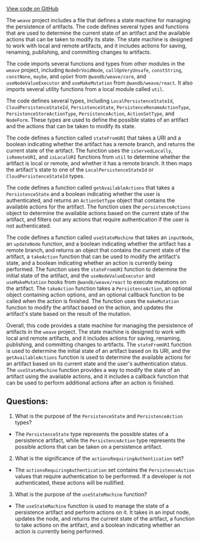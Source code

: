 [View code on GitHub](https://github.com/wandb/weave/weave-js/src/components/PagePanelComponents/persistenceStateMachine.ts)

The `weave` project includes a file that defines a state machine for managing the persistence of artifacts. The code defines several types and functions that are used to determine the current state of an artifact and the available actions that can be taken to modify its state. The state machine is designed to work with local and remote artifacts, and it includes actions for saving, renaming, publishing, and committing changes to artifacts.

The code imports several functions and types from other modules in the `weave` project, including `NodeOrVoidNode`, `callOpVeryUnsafe`, `constString`, `constNone`, `maybe`, and `opGet` from `@wandb/weave/core`, and `useNodeValueExecutor` and `useMakeMutation` from `@wandb/weave/react`. It also imports several utility functions from a local module called `util`.

The code defines several types, including `LocalPersistenceStateId`, `CloudPersistenceStateId`, `PersistenceState`, `PersistenceRenameActionType`, `PersistenceStoreActionType`, `PersistenceAction`, `ActionSetType`, and `NodeForm`. These types are used to define the possible states of an artifact and the actions that can be taken to modify its state.

The code defines a function called `stateFromURI` that takes a URI and a boolean indicating whether the artifact has a remote branch, and returns the current state of the artifact. The function uses the `isServedLocally`, `isRemoteURI`, and `isLocalURI` functions from `util` to determine whether the artifact is local or remote, and whether it has a remote branch. It then maps the artifact's state to one of the `LocalPersistenceStateId` or `CloudPersistenceStateId` types.

The code defines a function called `getAvailableActions` that takes a `PersistenceState` and a boolean indicating whether the user is authenticated, and returns an `ActionSetType` object that contains the available actions for the artifact. The function uses the `persistenceActions` object to determine the available actions based on the current state of the artifact, and filters out any actions that require authentication if the user is not authenticated.

The code defines a function called `useStateMachine` that takes an `inputNode`, an `updateNode` function, and a boolean indicating whether the artifact has a remote branch, and returns an object that contains the current state of the artifact, a `takeAction` function that can be used to modify the artifact's state, and a boolean indicating whether an action is currently being performed. The function uses the `stateFromURI` function to determine the initial state of the artifact, and the `useNodeValueExecutor` and `useMakeMutation` hooks from `@wandb/weave/react` to execute mutations on the artifact. The `takeAction` function takes a `PersistenceAction`, an optional object containing action options, and an optional callback function to be called when the action is finished. The function uses the `makeMutation` function to modify the artifact based on the action, and updates the artifact's state based on the result of the mutation.

Overall, this code provides a state machine for managing the persistence of artifacts in the `weave` project. The state machine is designed to work with local and remote artifacts, and it includes actions for saving, renaming, publishing, and committing changes to artifacts. The `stateFromURI` function is used to determine the initial state of an artifact based on its URI, and the `getAvailableActions` function is used to determine the available actions for an artifact based on its current state and the user's authentication status. The `useStateMachine` function provides a way to modify the state of an artifact using the available actions, and it includes a callback function that can be used to perform additional actions after an action is finished.
## Questions: 
 1. What is the purpose of the `PersistenceState` and `PersistenceAction` types?
- The `PersistenceState` type represents the possible states of a persistence artifact, while the `PersistenceAction` type represents the possible actions that can be taken on a persistence artifact.

2. What is the significance of the `actionsRequiringAuthentication` set?
- The `actionsRequiringAuthentication` set contains the `PersistenceAction` values that require authentication to be performed. If a developer is not authenticated, these actions will be nullified.

3. What is the purpose of the `useStateMachine` function?
- The `useStateMachine` function is used to manage the state of a persistence artifact and perform actions on it. It takes in an input node, updates the node, and returns the current state of the artifact, a function to take actions on the artifact, and a boolean indicating whether an action is currently being performed.